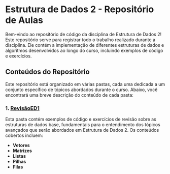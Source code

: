 # Estrutura de Dados 2 - Repositório de Aulas

Bem-vindo ao repositório de código da disciplina de Estrutura de Dados 2! Este repositório serve para registrar todo o trabalho realizado durante a disciplina. Ele contém a implementação de diferentes estruturas de dados e algoritmos desenvolvidos ao longo do curso, incluindo exemplos de código e exercícios.

## Conteúdos do Repositório

Este repositório está organizado em várias pastas, cada uma dedicada a um conjunto específico de tópicos abordados durante o curso. Abaixo, você encontrará uma breve descrição do conteúdo de cada pasta:

### 1. [RevisãoED1](./RevisãoED1)

Esta pasta contém exemplos de código e exercícios de revisão sobre as estruturas de dados base, fundamentais para o entendimento dos tópicos avançados que serão abordados em Estrutura de Dados 2. Os conteúdos cobertos incluem:

- **Vetores** 
- **Matrizes** 
- **Listas** 
- **Pilhas** 
- **Filas** 
